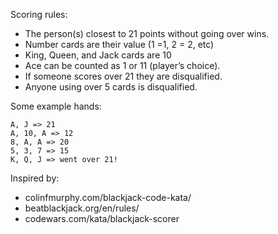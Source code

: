 Scoring rules:
- The person(s) closest to 21 points without going over wins.
- Number cards are their value (1 =1, 2 = 2, etc)
- King, Queen, and Jack cards are 10
- Ace can be counted as 1 or 11 (player’s choice).
- If someone scores over 21 they are disqualified.
- Anyone using over 5 cards is disqualified.

Some example hands:

~~~
A, J => 21
A, 10, A => 12
8, A, A => 20
5, 3, 7 => 15
K, Q, J => went over 21!
~~~

Inspired by:
- colinfmurphy.com/blackjack-code-kata/
- beatblackjack.org/en/rules/
- codewars.com/kata/blackjack-scorer
